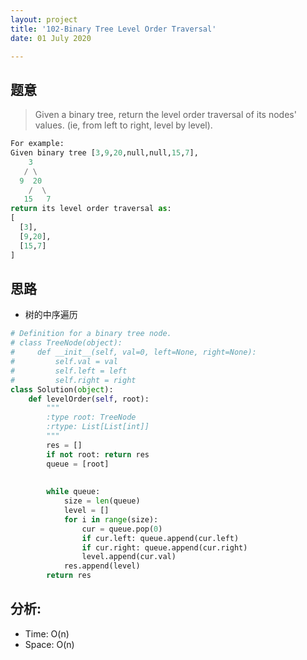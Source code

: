 ```yaml
---
layout: project
title: '102-Binary Tree Level Order Traversal'
date: 01 July 2020

---
```

## 题意
> Given a binary tree, return the level order traversal of its nodes' values. (ie, from left to right, level by level).

~~~python
For example:
Given binary tree [3,9,20,null,null,15,7],
    3
   / \
  9  20
    /  \
   15   7
return its level order traversal as:
[
  [3],
  [9,20],
  [15,7]
]
~~~

## 思路
- 树的中序遍历

~~~python
# Definition for a binary tree node.
# class TreeNode(object):
#     def __init__(self, val=0, left=None, right=None):
#         self.val = val
#         self.left = left
#         self.right = right
class Solution(object):
    def levelOrder(self, root):
        """
        :type root: TreeNode
        :rtype: List[List[int]]
        """
        res = []
        if not root: return res
        queue = [root]
        
        
        while queue:
            size = len(queue)
            level = []
            for i in range(size):              
                cur = queue.pop(0)
                if cur.left: queue.append(cur.left)
                if cur.right: queue.append(cur.right)
                level.append(cur.val)
            res.append(level)
        return res
~~~

## 分析:
- Time: O(n) 
- Space: O(n) 
